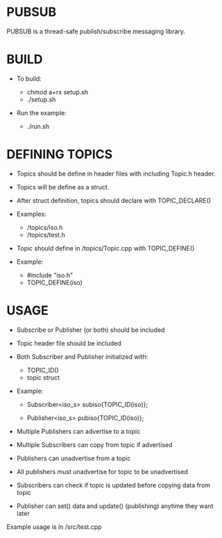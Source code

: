 # PUBSUB
PUBSUB is a thread-safe publish/subscribe messaging library.

# BUILD

- To build:
    - chmod a+rx setup.sh
    - ./setup.sh

- Run the example:
    - ./run.sh


# DEFINING TOPICS

- Topics should be define in header files with including Topic.h header.
- Topics will be define as a struct. 
- After struct definition, topics should declare with TOPIC_DECLARE()

- Examples:
    - /topics/iso.h
    - /topics/test.h
    
- Topic should define in /topics/Topic.cpp with TOPIC_DEFINE()

- Example:
    - #include "iso.h"
    - TOPIC_DEFINE(iso)

# USAGE
- Subscribe or Publisher (or both) should be included
- Topic header file should be included

- Both Subscriber and Publisher initialized with:
    - TOPIC_ID()
    - topic struct

- Example:

    - Subscriber<iso_s> subiso{TOPIC_ID(iso)};

    - Publisher<iso_s> pubiso{TOPIC_ID(iso)};

- Multiple Publishers can advertise to a topic
- Multiple Subscribers can copy from topic if advertised
- Publishers can unadvertise from a topic
- All publishers must unadvertise for topic to be unadvertised
- Subscribers can check if topic is updated before copying data from topic
- Publisher can set() data and update() (publishing) anytime they want later

Example usage is in /src/test.cpp


